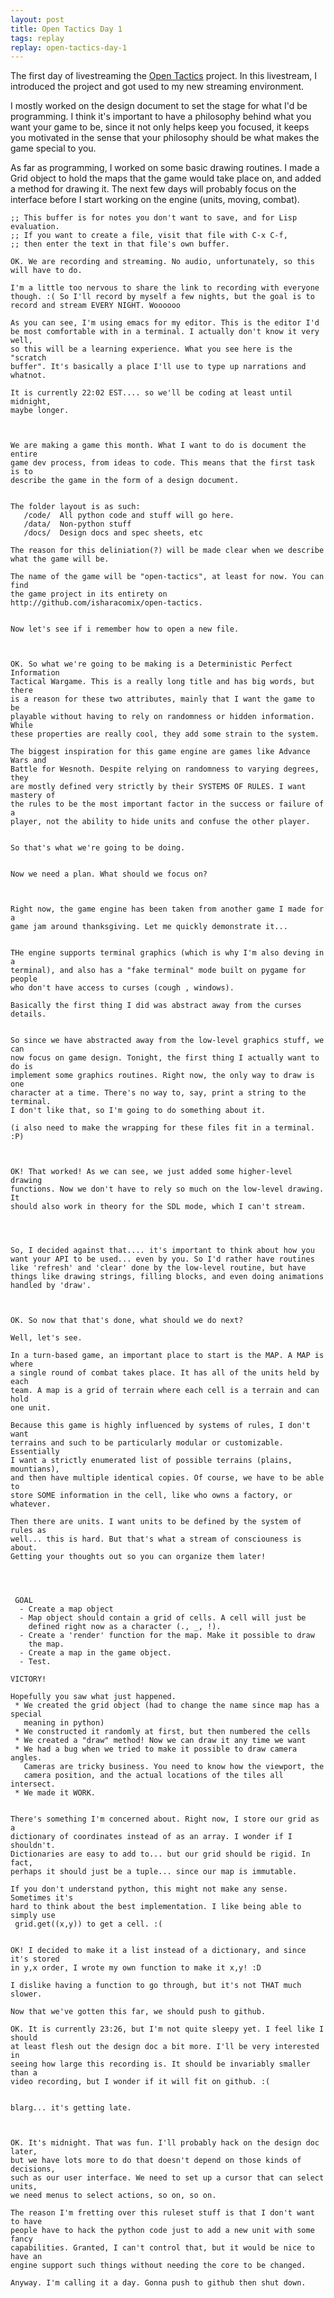```yaml
---
layout: post
title: Open Tactics Day 1
tags: replay
replay: open-tactics-day-1
---
```

The first day of livestreaming the [Open Tactics](http://github.com/isharacomix/open-tactics)
project. In this livestream, I introduced the project and got used to my new
streaming environment.

I mostly worked on the design document to set the stage for what I'd be
programming. I think it's important to have a philosophy behind what you want
your game to be, since it not only helps keep you focused, it keeps you 
motivated in the sense that your philosophy should be what makes the game
special to you.

As far as programming, I worked on some basic drawing routines. I made a Grid
object to hold the maps that the game would take place on, and added a method
for drawing it. The next few days will probably focus on the interface before
I start working on the engine (units, moving, combat).

    ;; This buffer is for notes you don't want to save, and for Lisp evaluation.
    ;; If you want to create a file, visit that file with C-x C-f,
    ;; then enter the text in that file's own buffer.

    OK. We are recording and streaming. No audio, unfortunately, so this
    will have to do.

    I'm a little too nervous to share the link to recording with everyone
    though. :( So I'll record by myself a few nights, but the goal is to
    record and stream EVERY NIGHT. Woooooo

    As you can see, I'm using emacs for my editor. This is the editor I'd
    be most comfortable with in a terminal. I actually don't know it very well,
    so this will be a learning experience. What you see here is the "scratch
    buffer". It's basically a place I'll use to type up narrations and whatnot.

    It is currently 22:02 EST.... so we'll be coding at least until midnight,
    maybe longer.



    We are making a game this month. What I want to do is document the entire
    game dev process, from ideas to code. This means that the first task is to
    describe the game in the form of a design document. 


    The folder layout is as such:
       /code/  All python code and stuff will go here.
       /data/  Non-python stuff
       /docs/  Design docs and spec sheets, etc

    The reason for this deliniation(?) will be made clear when we describe
    what the game will be.

    The name of the game will be "open-tactics", at least for now. You can find
    the game project in its entirety on http://github.com/isharacomix/open-tactics.


    Now let's see if i remember how to open a new file.



    OK. So what we're going to be making is a Deterministic Perfect Information
    Tactical Wargame. This is a really long title and has big words, but there
    is a reason for these two attributes, mainly that I want the game to be
    playable without having to rely on randomness or hidden information. While
    these properties are really cool, they add some strain to the system.

    The biggest inspiration for this game engine are games like Advance Wars and
    Battle for Wesnoth. Despite relying on randomness to varying degrees, they
    are mostly defined very strictly by their SYSTEMS OF RULES. I want mastery of
    the rules to be the most important factor in the success or failure of a
    player, not the ability to hide units and confuse the other player.


    So that's what we're going to be doing.


    Now we need a plan. What should we focus on?



    Right now, the game engine has been taken from another game I made for a
    game jam around thanksgiving. Let me quickly demonstrate it...


    THe engine supports terminal graphics (which is why I'm also deving in a
    terminal), and also has a "fake terminal" mode built on pygame for people
    who don't have access to curses (cough , windows).

    Basically the first thing I did was abstract away from the curses details.


    So since we have abstracted away from the low-level graphics stuff, we can
    now focus on game design. Tonight, the first thing I actually want to do is
    implement some graphics routines. Right now, the only way to draw is one
    character at a time. There's no way to, say, print a string to the terminal.
    I don't like that, so I'm going to do something about it.

    (i also need to make the wrapping for these files fit in a terminal. :P)



    OK! That worked! As we can see, we just added some higher-level drawing
    functions. Now we don't have to rely so much on the low-level drawing. It
    should also work in theory for the SDL mode, which I can't stream.




    So, I decided against that.... it's important to think about how you
    want your API to be used... even by you. So I'd rather have routines
    like 'refresh' and 'clear' done by the low-level routine, but have
    things like drawing strings, filling blocks, and even doing animations
    handled by 'draw'.



    OK. So now that that's done, what should we do next?

    Well, let's see.

    In a turn-based game, an important place to start is the MAP. A MAP is where
    a single round of combat takes place. It has all of the units held by each
    team. A map is a grid of terrain where each cell is a terrain and can hold
    one unit.

    Because this game is highly influenced by systems of rules, I don't want
    terrains and such to be particularly modular or customizable. Essentially
    I want a strictly enumerated list of possible terrains (plains, mountians),
    and then have multiple identical copies. Of course, we have to be able to
    store SOME information in the cell, like who owns a factory, or whatever.

    Then there are units. I want units to be defined by the system of rules as
    well... this is hard. But that's what a stream of consciouness is about. 
    Getting your thoughts out so you can organize them later!




     GOAL
      - Create a map object
      - Map object should contain a grid of cells. A cell will just be
        defined right now as a character (., _, !).
      - Create a 'render' function for the map. Make it possible to draw
        the map.
      - Create a map in the game object.
      - Test.

    VICTORY!

    Hopefully you saw what just happened.
     * We created the grid object (had to change the name since map has a special
       meaning in python)
     * We constructed it randomly at first, but then numbered the cells
     * We created a "draw" method! Now we can draw it any time we want
     * We had a bug when we tried to make it possible to draw camera angles.
       Cameras are tricky business. You need to know how the viewport, the
       camera position, and the actual locations of the tiles all intersect.
     * We made it WORK.


    There's something I'm concerned about. Right now, I store our grid as a
    dictionary of coordinates instead of as an array. I wonder if I shouldn't.
    Dictionaries are easy to add to... but our grid should be rigid. In fact,
    perhaps it should just be a tuple... since our map is immutable.

    If you don't understand python, this might not make any sense. Sometimes it's
    hard to think about the best implementation. I like being able to simply use
     grid.get((x,y)) to get a cell. :(


    OK! I decided to make it a list instead of a dictionary, and since it's stored
    in y,x order, I wrote my own function to make it x,y! :D

    I dislike having a function to go through, but it's not THAT much slower.

    Now that we've gotten this far, we should push to github.

    OK. It is currently 23:26, but I'm not quite sleepy yet. I feel like I should
    at least flesh out the design doc a bit more. I'll be very interested in
    seeing how large this recording is. It should be invariably smaller than a
    video recording, but I wonder if it will fit on github. :(


    blarg... it's getting late.



    OK. It's midnight. That was fun. I'll probably hack on the design doc later,
    but we have lots more to do that doesn't depend on those kinds of decisions,
    such as our user interface. We need to set up a cursor that can select units,
    we need menus to select actions, so on, so on.

    The reason I'm fretting over this ruleset stuff is that I don't want to have
    people have to hack the python code just to add a new unit with some fancy
    capabilities. Granted, I can't control that, but it would be nice to have an
    engine support such things without needing the core to be changed.

    Anyway. I'm calling it a day. Gonna push to github then shut down.




